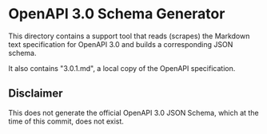 # OpenAPI 3.0 Schema Generator

This directory contains a support tool that reads (scrapes) the Markdown text
specification for OpenAPI 3.0 and builds a corresponding JSON schema.

It also contains "3.0.1.md", a local copy of the OpenAPI specification.

## Disclaimer

This does not generate the official OpenAPI 3.0 JSON Schema, which at the time
of this commit, does not exist.
